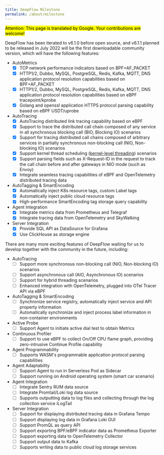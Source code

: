 ```yaml
---
title: DeepFlow Milestone
permalink: /about/milestone
---
```


<mark>Attention: This page is translated by Google. Your contributions are welcome!</mark>

DeepFlow has been iterated to v6.1.0 before open source, and v6.1.1 planned to be released in July 2022 will be the first downloadable community version, which will have the following features:
- AutoMetrics
  - [x] TCP network performance indicators based on BPF+AF\_PACKET
  - [x] HTTP1/2, Dubbo, MySQL, PostgreSQL, Redis, Kafka, MQTT, DNS application protocol resolution capabilities based on BPF+AF\_PACKET
  - [x] HTTP1/2, Dubbo, MySQL, PostgreSQL, Redis, Kafka, MQTT, DNS application protocol resolution capabilities based on eBPF tracepoint/kprobe
  - [x] Golang and openssl application HTTPS protocol parsing capability based on eBPF USDT/uprobe
- AutoTracing
  - [x] AutoTracing distributed link tracing capability based on eBPF
  - [x] Support to trace the distributed call chain composed of any service in all synchronous blocking call (BIO, Blocking IO) scenarios
  - [x] Support for tracing distributed call chains composed of arbitrary services in partially synchronous non-blocking call (NIO, Non-blocking IO) scenarios
  - [x] Support kernel thread scheduling ([kernel-level threading](https://en.wikipedia.org/wiki/Thread_(computing))) scenarios
  - [x] Support parsing fields such as X-Request-ID in the request to track the call chain before and after gateways in NIO mode (such as Envoy)
  - [x] Integrate seamless tracing capabilities of eBPF and OpenTelemetry distributed tracing data
- AutoTagging & SmartEncoding
  - [x] Automatically inject K8s resource tags, custom Label tags
  - [x] Automatically inject public cloud resource tags
  - [x] High-performance SmartEncoding tag storage query capability
- Agent Integration
  - [x] Integrate metrics data from Prometheus and Telegraf
  - [x] Integrate tracing data from OpenTelemetry and SkyWalking
- Server Integration
  - [x] Provide SQL API as DataSource for Grafana
  - [x] Use ClickHouse as storage engine

There are many more exciting features of DeepFlow waiting for us to develop together with the community in the future, including:
- AutoTracing
  - [ ] Support more synchronous non-blocking call (NIO, Non-blocking IO) scenarios
  - [ ] Support asynchronous call (AIO, Asynchronous IO) scenarios
  - [ ] Support for hybrid threading scenarios
  - [ ] Enhanced integration with OpenTelemetry, plugged into OTel Tracer API via eBPF
- AutoTagging & SmartEncoding
  - [ ] Synchronize service registry, automatically inject service and API property information
  - [ ] Automatically synchronize and inject process label information in non-container environments
- Active Probe
  - [ ] Support Agent to initiate active dial test to obtain Metrics
- Continuous Profiler
  - [ ] Support to use eBPF to collect On/Off CPU flame graph, providing zero-intrusive Continue Profile capability
- Agent Programmability
  - [ ] Supports WASM's programmable application protocol parsing capabilities
- Agent Adaptability
  - [ ] Support Agent to run in Serverless Pod as Sidecar
  - [ ] Support running on Android operating system (smart car scenario)
- Agent Integration
  - [ ] Integrate Sentry RUM data source
  - [ ] Integrate Promtail/Loki log data source
  - [ ] Supports outputting data to log files and collecting through the log collection service iLogTail
- Server Integration
  - [ ] Support for displaying distributed tracing data in Grafana Tempo
  - [ ] Support displaying log data in Grafana Loki GUI
  - [ ] Support PromQL as query API
  - [ ] Support exporting BPF/eBPF indicator data as Prometheus Exporter
  - [ ] Support exporting data to OpenTelemetry Collector
  - [ ] Support output data to Kafka
  - [ ] Supports writing data to public cloud log storage services
